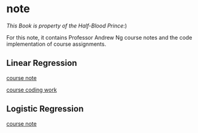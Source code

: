 # note

*This Book is property of the Half-Blood Prince*:)

For this note, it contains Professor Andrew Ng course notes and the code implementation of course assignments.

## Linear Regression

 [course note](./吴恩达机器学习笔记/markdown/Linear_regression.md)

[course coding work](./吴恩达机器学习笔记/code/linear_regression/)



## Logistic Regression

[course note](./吴恩达机器学习笔记/markdown/Logistic_regression.md)







